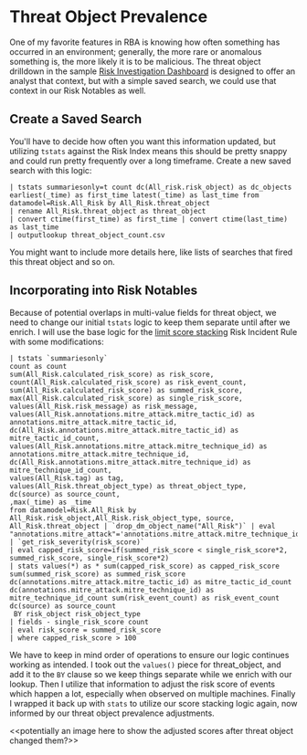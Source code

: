   # Threat Object Prevalence

  One of my favorite features in RBA is knowing how often something has occurred in an environment; generally, the more rare or anomalous something is, the more likely it is to be malicious. The threat object drilldown in the sample [Risk Investigation Dashboard](https://splunk.github.io/rba/dashboards/risk_investigation/) is designed to offer an analyst that context, but with a simple saved search, we could use that context in our Risk Notables as well.

  ## Create a Saved Search

  You'll have to decide how often you want this information updated, but utilizing `tstats` against the Risk Index means this should be pretty snappy and could run pretty frequently over a long timeframe. Create a new saved search with this logic:

```shell linenums="1"
| tstats summariesonly=t count dc(All_risk.risk_object) as dc_objects earliest(_time) as first_time latest(_time) as last_time from datamodel=Risk.All_Risk by All_Risk.threat_object
| rename All_Risk.threat_object as threat_object
| convert ctime(first_time) as first_time | convert ctime(last_time) as last_time
| outputlookup threat_object_count.csv
```

You might want to include more details here, like lists of searches that fired this threat object and so on.

## Incorporating into Risk Notables

Because of potential overlaps in multi-value fields for threat object, we need to change our initial `tstats` logic to keep them separate until after we enrich. I will use the base logic for the [limit score stacking](https://github.com/splunk/rba/blob/main/docs/searches/limit_score_stacking.md) Risk Incident Rule with some modifications:

```shell linenums="1"
| tstats `summariesonly`
count as count
sum(All_Risk.calculated_risk_score) as risk_score,
count(All_Risk.calculated_risk_score) as risk_event_count,
sum(All_Risk.calculated_risk_score) as summed_risk_score,
max(All_Risk.calculated_risk_score) as single_risk_score,
values(All_Risk.risk_message) as risk_message,
values(All_Risk.annotations.mitre_attack.mitre_tactic_id) as annotations.mitre_attack.mitre_tactic_id,
dc(All_Risk.annotations.mitre_attack.mitre_tactic_id) as mitre_tactic_id_count,
values(All_Risk.annotations.mitre_attack.mitre_technique_id) as annotations.mitre_attack.mitre_technique_id,
dc(All_Risk.annotations.mitre_attack.mitre_technique_id) as mitre_technique_id_count,
values(All_Risk.tag) as tag,
values(All_Risk.threat_object_type) as threat_object_type,
dc(source) as source_count,
,max(_time) as _time
from datamodel=Risk.All_Risk by All_Risk.risk_object,All_Risk.risk_object_type, source, All_Risk.threat_object | `drop_dm_object_name("All_Risk")` | eval "annotations.mitre_attack"='annotations.mitre_attack.mitre_technique_id' | `get_risk_severity(risk_score)`
| eval capped_risk_score=if(summed_risk_score < single_risk_score*2, summed_risk_score, single_risk_score*2)
| stats values(*) as * sum(capped_risk_score) as capped_risk_score sum(summed_risk_score) as summed_risk_score dc(annotations.mitre_attack.mitre_tactic_id) as mitre_tactic_id_count dc(annotations.mitre_attack.mitre_technique_id) as mitre_technique_id_count sum(risk_event_count) as risk_event_count dc(source) as source_count
 BY risk_object risk_object_type
| fields - single_risk_score count
| eval risk_score = summed_risk_score
| where capped_risk_score > 100
```

We have to keep in mind order of operations to ensure our logic continues working as intended. I took out the `values()` piece for threat_object, and add it to the `BY` clause so we keep things separate while we enrich with our lookup. Then I utilize that information to adjust the risk score of events which happen a lot, especially when observed on multiple machines. Finally I wrapped it back up with `stats` to utilize our score stacking logic again, now informed by our threat object prevalence adjustments.

<<potentially an image here to show the adjusted scores after threat object changed them?>>
